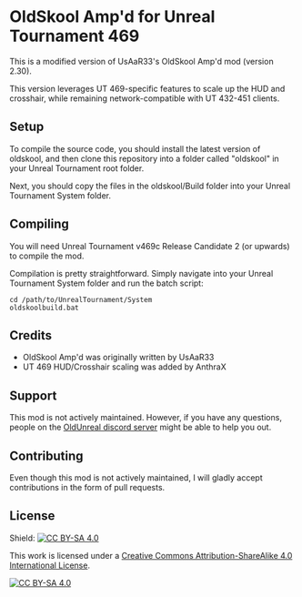 # OldSkool Amp'd for Unreal Tournament 469

This is a modified version of UsAaR33's OldSkool Amp'd mod (version 2.30).

This version leverages UT 469-specific features to scale up the HUD and crosshair, while remaining network-compatible with UT 432-451 clients.

## Setup

To compile the source code, you should install the latest version of oldskool, and then clone this repository into a folder called "oldskool" in your Unreal Tournament root folder.

Next, you should copy the files in the oldskool/Build folder into your Unreal Tournament System folder.

## Compiling

You will need Unreal Tournament v469c Release Candidate 2 (or upwards) to compile the mod.

Compilation is pretty straightforward. Simply navigate into your Unreal Tournament System folder and run the batch script:

```
cd /path/to/UnrealTournament/System
oldskoolbuild.bat
```

## Credits

* OldSkool Amp'd was originally written by UsAaR33
* UT 469 HUD/Crosshair scaling was added by AnthraX

## Support

This mod is not actively maintained. However, if you have any questions, people on the [OldUnreal discord server](https://discord.gg/thURucxzs6) might be able to help you out.

## Contributing

Even though this mod is not actively maintained, I will gladly accept contributions in the form of pull requests.

## License

Shield: [![CC BY-SA 4.0][cc-by-sa-shield]][cc-by-sa]

This work is licensed under a
[Creative Commons Attribution-ShareAlike 4.0 International License][cc-by-sa].

[![CC BY-SA 4.0][cc-by-sa-image]][cc-by-sa]

[cc-by-sa]: http://creativecommons.org/licenses/by-sa/4.0/
[cc-by-sa-image]: https://licensebuttons.net/l/by-sa/4.0/88x31.png
[cc-by-sa-shield]: https://img.shields.io/badge/License-CC%20BY--SA%204.0-lightgrey.svg